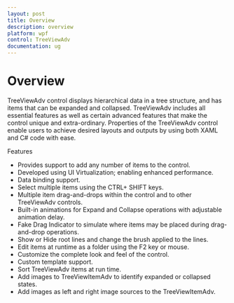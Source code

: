 ```yaml
---
layout: post
title: Overview
description: overview
platform: wpf
control: TreeViewAdv
documentation: ug
---
```


# Overview

TreeViewAdv control displays hierarchical data in a tree structure, and has items that can be expanded and collapsed. TreeViewAdv includes all essential features as well as certain advanced features that make the control unique and extra-ordinary. Properties of the TreeViewAdv control enable users to achieve desired layouts and outputs by using both XAML and C# code with ease.

Features

* Provides support to add any number of items to the control.
* Developed using UI Virtualization; enabling enhanced performance.
* Data binding support.
* Select multiple items using the CTRL+ SHIFT keys.
* Multiple item drag-and-drops within the control and to other TreeViewAdv controls.
* Built-in animations for Expand and Collapse operations with adjustable animation delay.
* Fake Drag Indicator to simulate where items may be placed during drag-and-drop operations.
* Show or Hide root lines and change the brush applied to the lines.
* Edit items at runtime as a folder using the F2 key or mouse.
* Customize the complete look and feel of the control.
* Custom template support.
* Sort TreeViewAdv items at run time.
* Add images to TreeViewItemAdv to identify expanded or collapsed states.
* Add images as left and right image sources to the TreeViewItemAdv.



